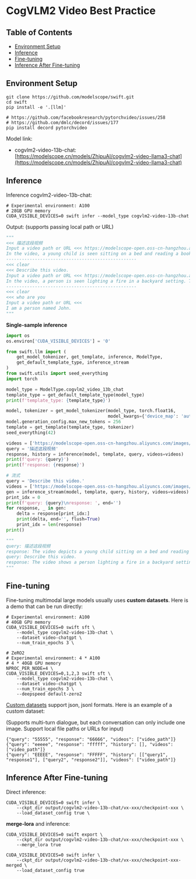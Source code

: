 # CogVLM2 Video Best Practice

## Table of Contents
- [Environment Setup](#environment-setup)
- [Inference](#inference)
- [Fine-tuning](#fine-tuning)
- [Inference After Fine-tuning](#inference-after-fine-tuning)


## Environment Setup
```shell
git clone https://github.com/modelscope/swift.git
cd swift
pip install -e '.[llm]'

# https://github.com/facebookresearch/pytorchvideo/issues/258
# https://github.com/dmlc/decord/issues/177
pip install decord pytorchvideo
```

Model link:
- cogvlm2-video-13b-chat: [https://modelscope.cn/models/ZhipuAI/cogvlm2-video-llama3-chat](https://modelscope.cn/models/ZhipuAI/cogvlm2-video-llama3-chat)


## Inference

Inference cogvlm2-video-13b-chat:
```shell
# Experimental environment: A100
# 28GB GPU memory
CUDA_VISIBLE_DEVICES=0 swift infer --model_type cogvlm2-video-13b-chat
```

Output: (supports passing local path or URL)
```python
"""
<<< 描述这段视频
Input a video path or URL <<< https://modelscope-open.oss-cn-hangzhou.aliyuncs.com/images/baby.mp4
In the video, a young child is seen sitting on a bed and reading a book. The child is wearing glasses and is dressed in a light blue top and pink pants. The room appears to be a bedroom with a crib in the background. The child is engrossed in the book, and the scene is captured in a series of frames showing the child's interaction with the book.
--------------------------------------------------
<<< clear
<<< Describe this video.
Input a video path or URL <<< https://modelscope-open.oss-cn-hangzhou.aliyuncs.com/images/fire.mp4
In the video, a person is seen lighting a fire in a backyard setting. They start by holding a piece of food and then proceed to light a match to the food. The fire is then ignited, and the person continues to light more pieces of food, including a bag of chips and a piece of wood. The fire is seen burning brightly, and the person is seen standing over the fire, possibly enjoying the warmth. The video captures the process of starting a fire and the person's interaction with the flames, creating a cozy and inviting atmosphere.
--------------------------------------------------
<<< clear
<<< who are you
Input a video path or URL <<<
I am a person named John.
"""
```

**Single-sample inference**

```python
import os
os.environ['CUDA_VISIBLE_DEVICES'] = '0'

from swift.llm import (
    get_model_tokenizer, get_template, inference, ModelType,
    get_default_template_type, inference_stream
)
from swift.utils import seed_everything
import torch

model_type = ModelType.cogvlm2_video_13b_chat
template_type = get_default_template_type(model_type)
print(f'template_type: {template_type}')

model, tokenizer = get_model_tokenizer(model_type, torch.float16,
                                       model_kwargs={'device_map': 'auto'})
model.generation_config.max_new_tokens = 256
template = get_template(template_type, tokenizer)
seed_everything(42)

videos = ['https://modelscope-open.oss-cn-hangzhou.aliyuncs.com/images/baby.mp4']
query = '描述这段视频'
response, history = inference(model, template, query, videos=videos)
print(f'query: {query}')
print(f'response: {response}')

# 流式
query = 'Describe this video.'
videos = ['https://modelscope-open.oss-cn-hangzhou.aliyuncs.com/images/fire.mp4']
gen = inference_stream(model, template, query, history, videos=videos)
print_idx = 0
print(f'query: {query}\nresponse: ', end='')
for response, _ in gen:
    delta = response[print_idx:]
    print(delta, end='', flush=True)
    print_idx = len(response)
print()

"""
query: 描述这段视频
response: The video depicts a young child sitting on a bed and reading a book. The child is wearing glasses and is seen in various positions, such as sitting on the bed, sitting on a couch, and sitting on a bed with a blanket. The child's attire changes from a light blue top and pink pants to a light blue top and pink leggings. The room has a cozy and warm atmosphere with soft lighting, and there are personal items scattered around, such as a crib, a television, and a white garment.
query: Describe this video.
response: The video shows a person lighting a fire in a backyard setting. The person is seen holding a piece of food and a lighter, and then lighting the food on fire. The fire is then used to light other pieces of wood, and the person is seen standing over the fire, holding a bag of food. The video captures the process of starting a fire and the person's interaction with the fire.
"""
```


## Fine-tuning
Fine-tuning multimodal large models usually uses **custom datasets**. Here is a demo that can be run directly:

```shell
# Experimental environment: A100
# 40GB GPU memory
CUDA_VISIBLE_DEVICES=0 swift sft \
    --model_type cogvlm2-video-13b-chat \
    --dataset video-chatgpt \
    --num_train_epochs 3 \

# ZeRO2
# Experimental environment: 4 * A100
# 4 * 40GB GPU memory
NPROC_PER_NODE=4 \
CUDA_VISIBLE_DEVICES=0,1,2,3 swift sft \
    --model_type cogvlm2-video-13b-chat \
    --dataset video-chatgpt \
    --num_train_epochs 3 \
    --deepspeed default-zero2
```

[Custom datasets](../LLM/Customization.md#-Recommended-Command-line-arguments) support json, jsonl formats. Here is an example of a custom dataset:

(Supports multi-turn dialogue, but each conversation can only include one image. Support local file paths or URLs for input)

```jsonl
{"query": "55555", "response": "66666", "videos": ["video_path"]}
{"query": "eeeee", "response": "fffff", "history": [], "videos": ["video_path"]}
{"query": "EEEEE", "response": "FFFFF", "history": [["query1", "response1"], ["query2", "response2"]], "videos": ["video_path"]}
```


## Inference After Fine-tuning
Direct inference:
```shell
CUDA_VISIBLE_DEVICES=0 swift infer \
    --ckpt_dir output/cogvlm2-video-13b-chat/vx-xxx/checkpoint-xxx \
    --load_dataset_config true \
```

**merge-lora** and inference:
```shell
CUDA_VISIBLE_DEVICES=0 swift export \
    --ckpt_dir output/cogvlm2-video-13b-chat/vx-xxx/checkpoint-xxx \
    --merge_lora true

CUDA_VISIBLE_DEVICES=0 swift infer \
    --ckpt_dir output/cogvlm2-video-13b-chat/vx-xxx/checkpoint-xxx-merged \
    --load_dataset_config true
```
